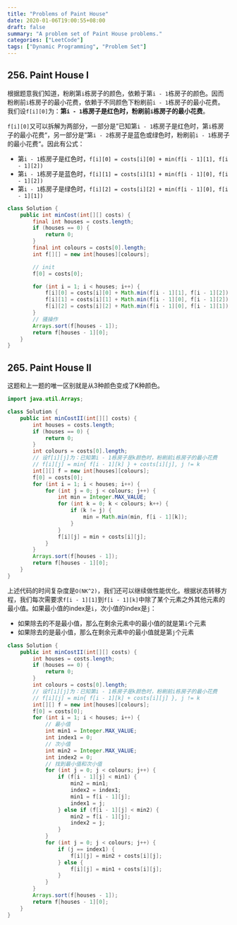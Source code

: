 ```yaml
---
title: "Problems of Paint House"
date: 2020-01-06T19:00:55+08:00
draft: false
summary: "A problem set of Paint House problems."
categories: ["LeetCode"]
tags: ["Dynamic Programming", "Problem Set"]
---
```


## 256. Paint House I

根据题意我们知道，粉刷第`i`栋房子的颜色，依赖于第`i - 1`栋房子的颜色。因而粉刷前`i`栋房子的最小花费，依赖于不同颜色下粉刷前`i - 1`栋房子的最小花费。我们设`f[i][0]`为：**第`i - 1`栋房子是红色时，粉刷前`i`栋房子的最小花费**。

`f[i][0]`又可以拆解为两部分，一部分是”已知第`i - 1`栋房子是红色时，第`i`栋房子的最小花费“，另一部分是”第`i - 2`栋房子是蓝色或绿色时，粉刷前`i - 1`栋房子的最小花费“。因此有公式：

* 第`i - 1`栋房子是红色时，`f[i][0] = costs[i][0] + min(f[i - 1][1], f[i - 1][2])`
* 第`i - 1`栋房子是蓝色时，`f[i][1] = costs[i][1] + min(f[i - 1][0], f[i - 1][2])`
* 第`i - 1`栋房子是绿色时，`f[i][2] = costs[i][2] + min(f[i - 1][0], f[i - 1][1])`

```java
class Solution {
    public int minCost(int[][] costs) {
        final int houses = costs.length;
        if (houses == 0) {
            return 0;
        }
        final int colours = costs[0].length;
        int f[][] = new int[houses][colours];

        // init
        f[0] = costs[0];

        for (int i = 1; i < houses; i++) {
            f[i][0] = costs[i][0] + Math.min(f[i - 1][1], f[i - 1][2]);
            f[i][1] = costs[i][1] + Math.min(f[i - 1][0], f[i - 1][2]);
            f[i][2] = costs[i][2] + Math.min(f[i - 1][0], f[i - 1][1]);
        }
        // 骚操作
        Arrays.sort(f[houses - 1]);
        return f[houses - 1][0];
    }
}
```

## 265. Paint House II

这题和上一题的唯一区别就是从3种颜色变成了K种颜色。

```java
import java.util.Arrays;

class Solution {
    public int minCostII(int[][] costs) {
        int houses = costs.length;
        if (houses == 0) {
            return 0;
        }
        int colours = costs[0].length;
        // 设f[i][j]为：已知第i - 1栋房子是k颜色时，粉刷前i栋房子的最小花费
        // f[i][j] = min{ f[i - 1][k] } + costs[i][j], j != k
        int[][] f = new int[houses][colours];
        f[0] = costs[0];
        for (int i = 1; i < houses; i++) {
            for (int j = 0; j < colours; j++) {
                int min = Integer.MAX_VALUE;
                for (int k = 0; k < colours; k++) {
                    if (k != j) {
                        min = Math.min(min, f[i - 1][k]);
                    }
                }
                f[i][j] = min + costs[i][j];
            }
        }
        Arrays.sort(f[houses - 1]);
        return f[houses - 1][0];
    }
}
```

上述代码的时间复杂度是`O(NK^2)`，我们还可以继续做性能优化。根据状态转移方程，我们每次需要求`f[i - 1][1]`到`f[i - 1][k]`中除了某个元素之外其他元素的最小值。如果最小值的index是`i`，次小值的index是`j`：

* 如果除去的不是最小值，那么在剩余元素中的最小值的就是第`i`个元素
* 如果除去的是最小值，那么在剩余元素中的最小值就是第`j`个元素

```java
class Solution {
    public int minCostII(int[][] costs) {
        int houses = costs.length;
        if (houses == 0) {
            return 0;
        }
        int colours = costs[0].length;
        // 设f[i][j]为：已知第i - 1栋房子是k颜色时，粉刷前i栋房子的最小花费
        // f[i][j] = min{ f[i - 1][k] + costs[i][j] }, j != k
        int[][] f = new int[houses][colours];
        f[0] = costs[0];
        for (int i = 1; i < houses; i++) {
            // 最小值
            int min1 = Integer.MAX_VALUE;
            int index1 = 0;
            // 次小值
            int min2 = Integer.MAX_VALUE;
            int index2 = 0;
            // 找到最小值和次小值
            for (int j = 0; j < colours; j++) {
                if (f[i - 1][j] < min1) {
                    min2 = min1;
                    index2 = index1;
                    min1 = f[i - 1][j];
                    index1 = j;
                } else if (f[i - 1][j] < min2) {
                    min2 = f[i - 1][j];
                    index2 = j;
                }
            }
            for (int j = 0; j < colours; j++) {
                if (j == index1) {
                    f[i][j] = min2 + costs[i][j];
                } else {
                    f[i][j] = min1 + costs[i][j];
                }
            }
        }
        Arrays.sort(f[houses - 1]);
        return f[houses - 1][0];
    }
}
```

